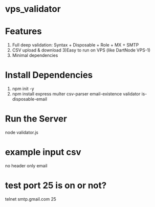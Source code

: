 # vps_validator

# Features
1) Full deep validation: Syntax + Disposable + Role + MX + SMTP
2) CSV upload & download 
3)Easy to run on VPS (like DartNode VPS-1)
4) Minimal dependencies

   
# Install Dependencies
1) npm init -y
2) npm install express multer csv-parser email-existence validator is-disposable-email

# Run the Server
node validator.js

# example input csv
no header only email

# test port 25 is on or not?
telnet smtp.gmail.com 25



